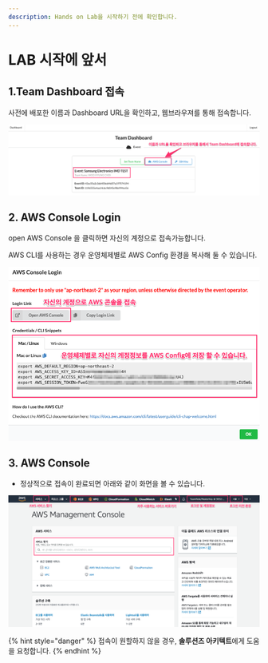 ```yaml
---
description: Hands on Lab을 시작하기 전에 확인합니다.
---
```


# LAB 시작에 앞서

## **1.Team Dashboard 접속**

사전에 배포한 이름과 Dashboard URL을 확인하고, 웹브라우져를 통해 접속합니다.

![](.gitbook/assets/image%20%28228%29.png)

## **2. AWS Console Login**

open AWS Console 을 클릭하면 자신의 계정으로 접속가능합니다.

AWS CLI를 사용하는 경우 운영체제별로 AWS Config 환경을 복사해 둘 수 있습니다.

![](.gitbook/assets/image%20%2821%29.png)

## 3. AWS Console

* 정상적으로 접속이 완료되면 아래와 같이 화면을 볼 수 있습니다.

![](.gitbook/assets/image%20%2877%29.png)

{% hint style="danger" %}
접속이 원할하지 않을 경우, **솔루션즈 아키텍트**에게 도움을 요청합니다.
{% endhint %}

